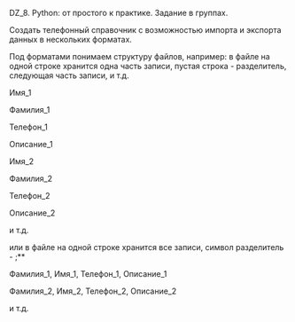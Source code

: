 DZ_8. Python: от простого к практике. 
Задание в группах.

Создать телефонный справочник с возможностью импорта и экспорта данных в нескольких форматах.

Под форматами понимаем структуру файлов, например:
 в файле на одной строке хранится одна часть записи, пустая строка - разделитель,
 следующая часть записи, и т.д. 

Имя_1

Фамилия_1

Телефон_1

Описание_1

Имя_2

Фамилия_2

Телефон_2

Описание_2

и т.д.

 или в файле на одной строке хранится все записи, символ разделитель - ;**

Фамилия_1, Имя_1, Телефон_1, Описание_1

Фамилия_2, Имя_2, Телефон_2, Описание_2

и т.д.

